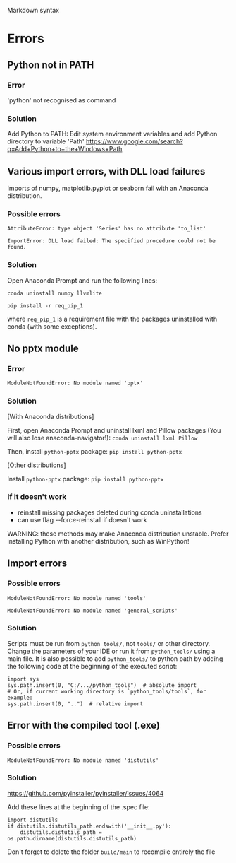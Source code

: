 Markdown syntax


# Errors
## Python not in PATH
### Error
'python' not recognised as command

### Solution
Add Python to PATH: Edit system environment variables and add Python directory to variable 'Path'
https://www.google.com/search?q=Add+Python+to+the+Windows+Path


## Various import errors, with DLL load failures
Imports of numpy, matplotlib.pyplot or seaborn fail with an Anaconda distribution.
### Possible errors
`AttributeError: type object 'Series' has no attribute 'to_list'`

`ImportError: DLL load failed: The specified procedure could not be found.`

### Solution
Open Anaconda Prompt and run the following lines:

`conda uninstall numpy llvmlite`

`pip install -r req_pip_1`

where `req_pip_1` is a requirement file with the packages uninstalled with conda (with some exceptions).


## No pptx module
### Error
`ModuleNotFoundError: No module named 'pptx'`

### Solution
[With Anaconda distributions]

First, open Anaconda Prompt and uninstall lxml and Pillow packages 
(You will also lose anaconda-navigator!):
`conda uninstall lxml Pillow`

Then, install `python-pptx` package:
`pip install python-pptx`

[Other distributions]

Install `python-pptx` package:
`pip install python-pptx`

### If it doesn't work
- reinstall missing packages deleted during conda uninstallations
- can use flag --force-reinstall if doesn't work

WARNING: these methods may make Anaconda distribution unstable. Prefer installing Python with another distribution, such as WinPython!


## Import errors
### Possible errors
`ModuleNotFoundError: No module named 'tools'`

`ModuleNotFoundError: No module named 'general_scripts'`

### Solution
Scripts must be run from `python_tools/`, not `tools/` or other directory.
Change the parameters of your IDE or run it from `python_tools/` using a main file.
It is also possible to add `python_tools/` to python path by adding the following code at the beginning of the executed script:
```
import sys
sys.path.insert(0, "C:/.../python_tools")  # absolute import
# Or, if current working directory is `python_tools/tools`, for example:
sys.path.insert(0, "..")  # relative import
```

## Error with the compiled tool (.exe)
### Possible errors
`ModuleNotFoundError: No module named 'distutils'`

### Solution
https://github.com/pyinstaller/pyinstaller/issues/4064

Add these lines at the beginning of the .spec file:
```
import distutils
if distutils.distutils_path.endswith('__init__.py'):
    distutils.distutils_path = os.path.dirname(distutils.distutils_path)
```
Don't forget to delete the folder `build/main` to recompile entirely the file
